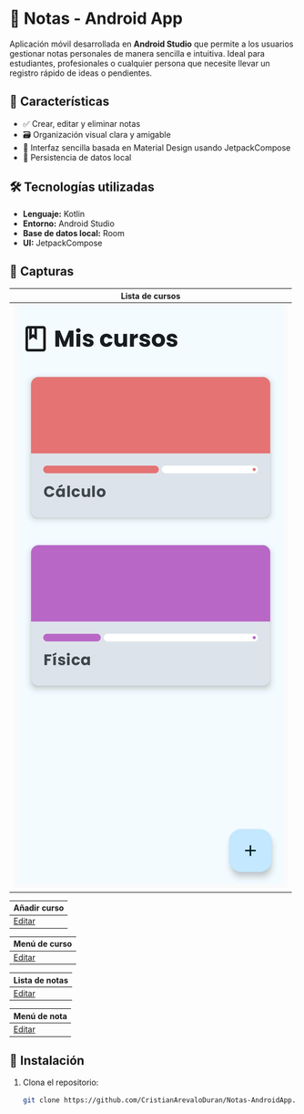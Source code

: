 # 📝 Notas - Android App

Aplicación móvil desarrollada en **Android Studio** que permite a los usuarios gestionar notas personales de manera sencilla e intuitiva. Ideal para estudiantes, profesionales o cualquier persona que necesite llevar un registro rápido de ideas o pendientes.

## 📱 Características

- ✅ Crear, editar y eliminar notas
- 🗃️ Organización visual clara y amigable
- 🎨 Interfaz sencilla basada en Material Design usando JetpackCompose
- 💾 Persistencia de datos local

## 🛠️ Tecnologías utilizadas

- **Lenguaje:** Kotlin  
- **Entorno:** Android Studio  
- **Base de datos local:** Room
- **UI:** JetpackCompose

## 📸 Capturas

| Lista de cursos |
|----------------|
| ![Lista](captures/1.webp) |

| Añadir curso |
|-------------|
|[Editar](captures/2.webp) |

| Menú de curso |
|-------------|
|[Editar](captures/3.webp) |

| Lista de notas |
|-------------|
|[Editar](captures/4.webp) |

| Menú de nota |
|-------------|
|[Editar](captures/5.webp) |


## 🚀 Instalación

1. Clona el repositorio:

   ```bash
   git clone https://github.com/CristianArevaloDuran/Notas-AndroidApp.git
